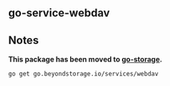 ## go-service-webdav

## Notes

**This package has been moved to [go-storage](https://github.com/beyondstorage/go-storage/tree/master/services/webdav).**

```shell
go get go.beyondstorage.io/services/webdav
```
